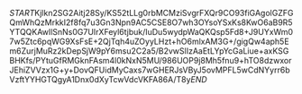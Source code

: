 $START$Kjlkn2SG2Aitj28Sy/KS52tLLg0rbMCMziSvgrFXQr9CO93fiGAgolGZFGQmWhQzMrkkI2f8fq7u3Gn3Npn9AC5CSE8O7wh3OYsoYSxKs8KwO6aB9R5YTQQKAwIlSnNs0G7UIrXFeyl6tjbuk/IuDu5wydpWaQKQsp5Fd8+J9UYxWm07w5Ztc6pqWG9XsFsE+2QjTqh4uZOyyLHzt+hO6mlxAM3G+/gigQw4aph5Em6ZurjMuRz2kDepSjW9pY6msu2C2a5/B2vwSlIzAaEtLYpYcGaLiue+axKSGBHKfs/PYtuGfRMGknFAsm4l0kNxN5MU/986UOP9j8Mh5fnu9+hTO8dzwxorJEhiZVVzx1G+y+DovQFUidMyCaxs7wGHERJsVByJ5ovMPFL5wCdNYyrr6bVzftYYHGTQgyA1Dnx0dXyTcwVdcVKFA86A/T8y$END$
